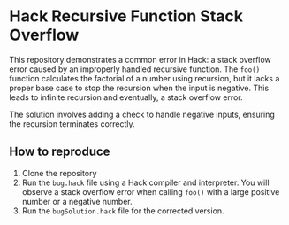 # Hack Recursive Function Stack Overflow

This repository demonstrates a common error in Hack: a stack overflow error caused by an improperly handled recursive function. The `foo()` function calculates the factorial of a number using recursion, but it lacks a proper base case to stop the recursion when the input is negative. This leads to infinite recursion and eventually, a stack overflow error.

The solution involves adding a check to handle negative inputs, ensuring the recursion terminates correctly.

## How to reproduce

1. Clone the repository
2. Run the `bug.hack` file using a Hack compiler and interpreter. You will observe a stack overflow error when calling `foo()` with a large positive number or a negative number.
3. Run the `bugSolution.hack` file for the corrected version.